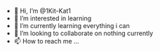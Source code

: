 - 👋 Hi, I’m @1Kit-Kat1
- 👀 I’m interested in learning
- 🌱 I’m currently learning everything i can
- 💞️ I’m looking to collaborate on nothing currently
- 📫 How to reach me ...

<!---
1Kit-Kat1/1Kit-Kat1 is a ✨ special ✨ repository because its `README.md` (this file) appears on your GitHub profile.
You can click the Preview link to take a look at your changes.
--->
